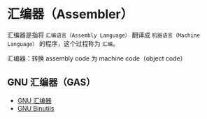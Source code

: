 # 汇编器（Assembler）

汇编器是指将 `汇编语言（Assembly Language）` 翻译成 `机器语言（Machine Language）` 的程序，这个过程称为 `汇编`。

汇编器：转换 assembly code 为 machine code（object code）

## GNU 汇编器（GAS）

* [GNU 汇编器](https://zh.wikipedia.org/wiki/GNU%E6%B1%87%E7%BC%96%E5%99%A8)
* [GNU Binutils](https://zh.wikipedia.org/wiki/GNU_Binutils)
